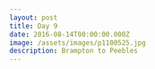 ```yaml
---
layout: post
title: Day 9
date: 2016-08-14T00:00:00.000Z
image: /assets/images/p1100525.jpg
description: Brampton to Peebles
---
```



